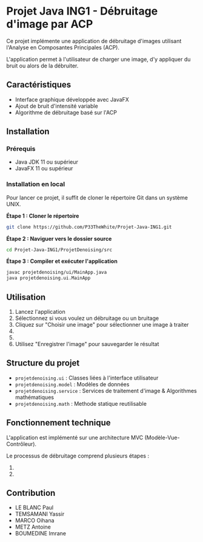 # Projet Java ING1 - Débruitage d'image par ACP

Ce projet implémente une application de débruitage d'images utilisant l'Analyse en Composantes Principales (ACP).

L'application permet à l'utilisateur de charger une image, d'y appliquer du bruit ou alors de la débruiter.

## Caractéristiques

- Interface graphique développée avec JavaFX
- Ajout de bruit d'intensité variable
- Algorithme de débruitage basé sur l'ACP

## Installation

### Prérequis

- Java JDK 11 ou supérieur
- JavaFX 11 ou supérieur

### Installation en local

Pour lancer ce projet, il suffit de cloner le répertoire Git dans un système UNIX.

**Étape 1 : Cloner le répertoire**
```bash
git clone https://github.com/P33TheWhite/Projet-Java-ING1.git
```

**Étape 2 : Naviguer vers le dossier source**
```bash
cd Projet-Java-ING1/ProjetDenoising/src
```

**Étape 3 : Compiler et exécuter l'application**
```bash
javac projetdenoising/ui/MainApp.java
java projetdenoising.ui.MainApp
```

## Utilisation

1. Lancez l'application
2. Sélectionnez si vous voulez un débruitage ou un bruitage
3. Cliquez sur "Choisir une image" pour sélectionner une image à traiter
4.
5.
6. Utilisez "Enregistrer l'image" pour sauvegarder le résultat

## Structure du projet

- `projetdenoising.ui` : Classes liées à l'interface utilisateur
- `projetdenoising.model` : Modèles de données
- `projetdenoising.service` : Services de traitement d'image & Algorithmes mathématiques 
- `projetdenoising.math` : Methode statique reutilisable

## Fonctionnement technique

L'application est implémenté sur une architecture MVC (Modèle-Vue-Contrôleur).

Le processus de débruitage comprend plusieurs étapes :

1. 
2. 

## Contribution

- LE BLANC Paul
- TEMSAMANI Yassir
- MARCO Oihana
- METZ Antoine
- BOUMEDINE Imrane

